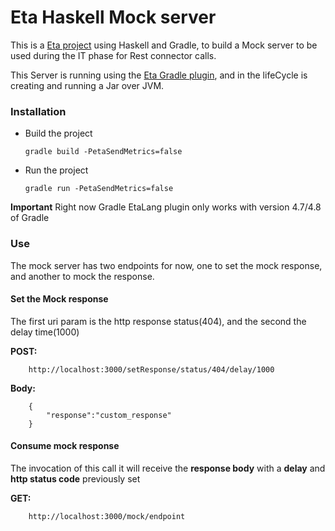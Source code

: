 # Eta Haskell Mock server

This is a [Eta project](https://eta-lang.org/) using Haskell and Gradle, to build a Mock server to be used during the IT phase for Rest connector calls.

This Server is running using the [Eta Gradle plugin](https://github.com/typelead/gradle-eta), and in the lifeCycle is creating and running a Jar over JVM.

### Installation

* Build the project
    ```
    gradle build -PetaSendMetrics=false
    ```
* Run the project
    ```
    gradle run -PetaSendMetrics=false
    ```
**Important** Right now Gradle EtaLang plugin only works with version 4.7/4.8 of Gradle

### Use

The mock server has two endpoints for now, one to set the mock response, and another to mock the response.

#### Set the Mock response

The first uri param is the http response status(404), and the second the delay time(1000)


**POST:**
```
    http://localhost:3000/setResponse/status/404/delay/1000
```


**Body:**
```
    {
        "response":"custom_response"
    }
```

#### Consume mock response

The invocation  of this call it will receive the **response body** with a **delay** and **http status code** previously set

**GET:**
```
    http://localhost:3000/mock/endpoint
```